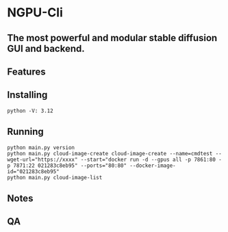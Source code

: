NGPU-Cli
=======
The most powerful and modular stable diffusion GUI and backend.
-----------

## Features


## Installing
```
python -V: 3.12
```



## Running
```
python main.py version
python main.py cloud-image-create cloud-image-create --name=cmdtest --wget-url="https://xxxx" --start="docker run -d --gpus all -p 7861:80 -p 7871:22 021283c8eb95" --ports="80:80" --docker-image-id="021283c8eb95"
python main.py cloud-image-list
```


## Notes



## QA

